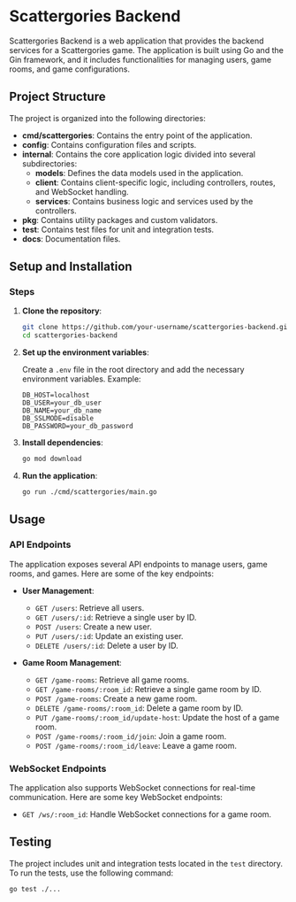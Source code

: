 # Scattergories Backend

Scattergories Backend is a web application that provides the backend services for a Scattergories game. The application is built using Go and the Gin framework, and it includes functionalities for managing users, game rooms, and game configurations.

## Project Structure

The project is organized into the following directories:

- **cmd/scattergories**: Contains the entry point of the application.
- **config**: Contains configuration files and scripts.
- **internal**: Contains the core application logic divided into several subdirectories:
  - **models**: Defines the data models used in the application.
  - **client**: Contains client-specific logic, including controllers, routes, and WebSocket handling.
  - **services**: Contains business logic and services used by the controllers.
- **pkg**: Contains utility packages and custom validators.
- **test**: Contains test files for unit and integration tests.
- **docs**: Documentation files.

## Setup and Installation

### Steps

1. **Clone the repository**:

    ```sh
    git clone https://github.com/your-username/scattergories-backend.git
    cd scattergories-backend
    ```

2. **Set up the environment variables**:

    Create a `.env` file in the root directory and add the necessary environment variables. Example:

    ```env
    DB_HOST=localhost
    DB_USER=your_db_user
    DB_NAME=your_db_name
    DB_SSLMODE=disable
    DB_PASSWORD=your_db_password
    ```

3. **Install dependencies**:

    ```sh
    go mod download
    ```

4. **Run the application**:

    ```sh
    go run ./cmd/scattergories/main.go
    ```

## Usage

### API Endpoints

The application exposes several API endpoints to manage users, game rooms, and games. Here are some of the key endpoints:

- **User Management**:
  - `GET /users`: Retrieve all users.
  - `GET /users/:id`: Retrieve a single user by ID.
  - `POST /users`: Create a new user.
  - `PUT /users/:id`: Update an existing user.
  - `DELETE /users/:id`: Delete a user by ID.

- **Game Room Management**:
  - `GET /game-rooms`: Retrieve all game rooms.
  - `GET /game-rooms/:room_id`: Retrieve a single game room by ID.
  - `POST /game-rooms`: Create a new game room.
  - `DELETE /game-rooms/:room_id`: Delete a game room by ID.
  - `PUT /game-rooms/:room_id/update-host`: Update the host of a game room.
  - `POST /game-rooms/:room_id/join`: Join a game room.
  - `POST /game-rooms/:room_id/leave`: Leave a game room.

### WebSocket Endpoints

The application also supports WebSocket connections for real-time communication. Here are some key WebSocket endpoints:

- `GET /ws/:room_id`: Handle WebSocket connections for a game room.

## Testing

The project includes unit and integration tests located in the `test` directory. To run the tests, use the following command:

```sh
go test ./...
```